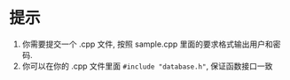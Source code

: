 # 提示

1. 你需要提交一个 .cpp 文件, 按照 sample.cpp 里面的要求格式输出用户和密码.
2. 你可以在你的 .cpp 文件里面 `#include "database.h"`, 保证函数接口一致

